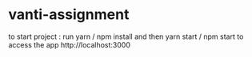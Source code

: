 # vanti-assignment
to start project : run yarn / npm install and then yarn start / npm start
to access the app http://localhost:3000
